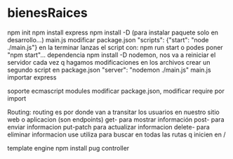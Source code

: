 # bienesRaices

npm init
npm install express
npm install -D (para instalar paquete solo en desarrollo...)
main.js
modificar package.json "scripts": {"start": "node ./main.js"}
en la terminar lanzas el script con: npm run start
o podes poner "npm start"...
dependencia npm install -D nodemon, nos va a reiniciar el servidor cada vez q hagamos modificaciones en los archivos
crear un segundo script en package.json "server": "nodemon ./main.js"
main.js importar express

soporte ecmascript modules modificar package.json, modificar require por import

Routing: routing es por donde van a transitar los usuarios en nuestro sitio web o aplicacion (son endpoints)
get-  para mostrar información 
post- para enviar informacion
put-patch para actualizar informacion
delete- para eliminar informacion
use utiliza para buscar en todas las rutas q inicien en /

template engine
npm install pug
controller
